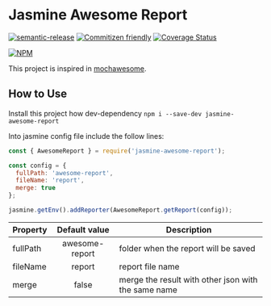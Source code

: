 # Jasmine Awesome Report

[![semantic-release](https://img.shields.io/badge/%20%20%F0%9F%93%A6%F0%9F%9A%80-semantic--release-e10079.svg?style=flat-square)](https://github.com/semantic-release/semantic-release)
[![Commitizen friendly](https://img.shields.io/badge/commitizen-friendly-brightgreen.svg)](http://commitizen.github.io/cz-cli/)
[![Coverage Status](https://coveralls.io/repos/github/aperdomob/jasmine-awesome-report/badge.svg?branch=development)](https://coveralls.io/github/aperdomob/jasmine-awesome-report?branch=development)

[![NPM](https://nodei.co/npm/jasmine-awesome-report.png?downloads=true&downloadRank=true&stars=true)](https://nodei.co/npm/semantic-release/)

This project is inspired in [mochawesome](https://github.com/adamgruber/mochawesome).

## How to Use

Install this project how dev-dependency
`npm i --save-dev jasmine-awesome-report`

Into jasmine config file include the follow lines:

```js
const { AwesomeReport } = require('jasmine-awesome-report');

const config = {
  fullPath: 'awesome-report',
  fileName: 'report',
  merge: true
};

jasmine.getEnv().addReporter(AwesomeReport.getReport(config));
```

| Property | Default value | Description |
| -------- | :-----------: | ----------- |
| fullPath | awesome-report | folder when the report will be saved |
| fileName | report | report file name |
| merge | false | merge the result with other json with the same name |
